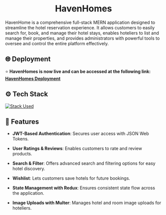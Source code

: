 <h1 align="center">HavenHomes</h1>

HavenHome is a comprehensive full-stack MERN application designed to streamline the hotel reservation experience. It allows customers to easily search for, book, and manage their hotel stays, enables hoteliers to list and manage their properties, and provides administrators with powerful tools to oversee and control the entire platform effectively.

## 🌐 Deployment

⭐️ **HavenHomes is now live and can be accessed at the following link: [HavenHomes Deployment]()**

## <a name="tech-stack">⚙️ Tech Stack</a>

[![Stack Used](https://skillicons.dev/icons?i=react,redux,html,js,nodejs,express,npm,mongodb)](https://skillicons.dev)

## <a name="features">🔋 **Features**</a>

- **JWT-Based Authentication**: Secures user access with JSON Web Tokens.

- **User Ratings & Reviews**: Enables customers to rate and review products.

- **Search & Filter**: Offers advanced search and filtering options for easy hotel discovery.

- **Wishlist**: Lets customers save hotels for future bookings.

- **State Management with Redux**: Ensures consistent state flow across the application.

- **Image Uploads with Multer**: Manages hotel and room image uploads for hoteliers.
